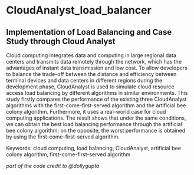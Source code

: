 # CloudAnalyst_load_balancer
## Implementation of Load Balancing and Case Study through Cloud Analyst

Cloud computing integrates data and computing in large regional data centers and transmits data remotely through the network, which has the advantages of instant data transmission and low cost. To allow developers to balance the trade-off between the distance and efficiency between terminal devices and data centers in different regions during the development phase, CloudAnalyst is used to simulate cloud resource access load balancing by different algorithms in similar environments. This study firstly compares the performance of the existing three CloudAnalyst algorithms with the first-come-first-served algorithm and the artificial bee colony algorithm. Furthermore, it uses a real-world case for cloud computing applications. The result shows that under the same conditions, we can obtain the best load balancing performance through the artificial bee colony algorithm; on the opposite, the worst performance is obtained by using the first-come-first-served algorithm.

Keywords: cloud computing, load balancing, CloudAnalyst, artificial bee colony algorithm, first-come-first-served algorithm

*part of the code credit to @dollygupta*
